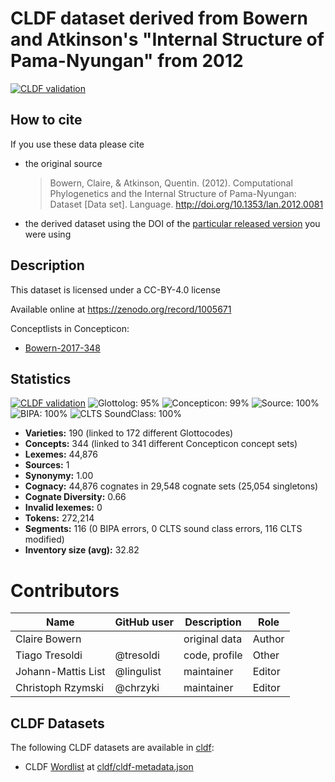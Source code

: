 # CLDF dataset derived from Bowern and Atkinson's "Internal Structure of Pama-Nyungan" from 2012

[![CLDF validation](https://github.com/lexibank/bowernpny/workflows/CLDF-validation/badge.svg)](https://github.com/lexibank/bowernpny/actions?query=workflow%3ACLDF-validation)

## How to cite

If you use these data please cite
- the original source
  > Bowern, Claire, & Atkinson, Quentin. (2012). Computational Phylogenetics and the Internal Structure of Pama-Nyungan: Dataset [Data set]. Language. http://doi.org/10.1353/lan.2012.0081
- the derived dataset using the DOI of the [particular released version](../../releases/) you were using

## Description


This dataset is licensed under a CC-BY-4.0 license

Available online at https://zenodo.org/record/1005671


Conceptlists in Concepticon:
- [Bowern-2017-348](https://concepticon.clld.org/contributions/Bowern-2017-348)
## Statistics


[![CLDF validation](https://github.com/lexibank/bowernpny/workflows/CLDF-validation/badge.svg)](https://github.com/lexibank/bowernpny/actions?query=workflow%3ACLDF-validation)
![Glottolog: 95%](https://img.shields.io/badge/Glottolog-95%25-green.svg "Glottolog: 95%")
![Concepticon: 99%](https://img.shields.io/badge/Concepticon-99%25-brightgreen.svg "Concepticon: 99%")
![Source: 100%](https://img.shields.io/badge/Source-100%25-brightgreen.svg "Source: 100%")
![BIPA: 100%](https://img.shields.io/badge/BIPA-100%25-brightgreen.svg "BIPA: 100%")
![CLTS SoundClass: 100%](https://img.shields.io/badge/CLTS%20SoundClass-100%25-brightgreen.svg "CLTS SoundClass: 100%")

- **Varieties:** 190 (linked to 172 different Glottocodes)
- **Concepts:** 344 (linked to 341 different Concepticon concept sets)
- **Lexemes:** 44,876
- **Sources:** 1
- **Synonymy:** 1.00
- **Cognacy:** 44,876 cognates in 29,548 cognate sets (25,054 singletons)
- **Cognate Diversity:** 0.66
- **Invalid lexemes:** 0
- **Tokens:** 272,214
- **Segments:** 116 (0 BIPA errors, 0 CLTS sound class errors, 116 CLTS modified)
- **Inventory size (avg):** 32.82

# Contributors

Name | GitHub user | Description | Role
--- | --- | --- | ---
Claire Bowern | | original data | Author
Tiago Tresoldi | @tresoldi| code, profile | Other
Johann-Mattis List | @lingulist | maintainer | Editor
Christoph Rzymski | @chrzyki | maintainer | Editor




## CLDF Datasets

The following CLDF datasets are available in [cldf](cldf):

- CLDF [Wordlist](https://github.com/cldf/cldf/tree/master/modules/Wordlist) at [cldf/cldf-metadata.json](cldf/cldf-metadata.json)